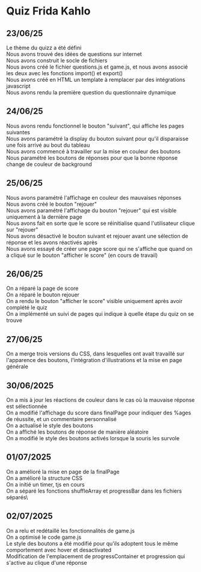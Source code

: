# Quiz Frida Kahlo
## 23/06/25
Le thème du quizz a été défini\
Nous avons trouvé des idées de questions sur internet\
Nous avons construit le socle de fichiers\
Nous avons créé le fichier questions.js et game.js, et nous avons associé les deux avec les fonctions import() et export()\
Nous avons créé en HTML un template à remplacer par des intégrations javascript\
Nous avons rendu la première question du questionnaire dynamique
## 24/06/25
Nous avons rendu fonctionnel le bouton "suivant", qui affiche les pages suivantes\
Nous avons paramétré la display du bouton suivant pour qu'il disparaisse une fois arrivé au bout du tableau\
Nous avons commencé à travailler sur la mise en couleur des boutons\
Nous paramétré les boutons de réponses pour que la bonne réponse change de couleur de background
## 25/06/25
Nous avons paramétré l'affichage en couleur des mauvaises réponses\
Nous avons créé le bouton "rejouer"\
Nous avons paramétré l'affichage du bouton "rejouer" qui est visible uniquement à la dernière page\
Nous avons fait en sorte que le score se réinitialise quand l'utilisateur clique sur "rejouer"\
Nous avons désactivé le bouton suivant et rejouer avant une sélection de réponse et les avons réactivés après\
Nous avons essayé de créer une page score qui ne s'affiche que quand on a cliqué sur le bouton "afficher le score" (en cours de travail)
##  26/06/25
On a réparé la page de score\
On a réparé le bouton rejouer\
On a rendu le bouton "afficher le score" visible uniquement après avoir complété le quiz\
On a implémenté un suivi de pages qui indique à quelle étape du quiz on se trouve
## 27/06/25
On a merge trois versions du CSS, dans lesquelles ont avait travaillé sur l'apparence des boutons, l'intégration d'illustrations et la mise en page générale
## 30/06/2025
On a mis à jour les réactions de couleur dans le cas où la mauvaise réponse est sélectionnée\
On a modifié l'affichage du score dans finalPage pour indiquer des %ages de réussite, et un commentaire personnalisé\
On a actualisé le style des boutons\
On a affiché les boutons de réponse de manière aléatoire\
On a modifié le style des boutons activés lorsque la souris les survole
## 01/07/2025
On a amélioré la mise en page de la finalPage\
On a amélioré la structure CSS\
On a initié un timer, tjs en cours\
On a séparé les fonctions shuffleArray et progressBar dans les fichiers séparés\
## 02/07/2025
On a relu et redétaillé les fonctionnalités de game.js\
On a optimisé le code game.js\
Le style des boutons a été modifié pour qu'ils adoptent tous le même comportement avec hover et desactivated\
Modification de l'emplacement de progressContainer et progression qui s'active au clique d'une réponse